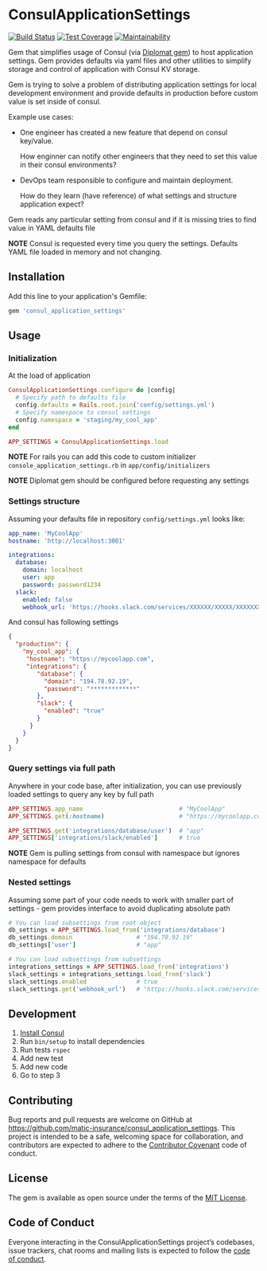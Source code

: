 # ConsulApplicationSettings

[![Build Status](https://travis-ci.org/matic-insurance/consul_application_settings.svg?branch=master)](https://travis-ci.org/matic-insurance/consul_application_settings)
[![Test Coverage](https://api.codeclimate.com/v1/badges/b0eaebcf83898535ea4e/test_coverage)](https://codeclimate.com/github/matic-insurance/consul_application_settings/test_coverage)
[![Maintainability](https://api.codeclimate.com/v1/badges/b0eaebcf83898535ea4e/maintainability)](https://codeclimate.com/github/matic-insurance/consul_application_settings/maintainability)

Gem that simplifies usage of Consul (via [Diplomat gem](https://github.com/WeAreFarmGeek/diplomat)) 
to host application settings. Gem provides defaults via yaml files and other utilities 
to simplify storage and control of application with Consul KV storage.

Gem is trying to solve a problem of distributing application settings for local development environment and provide defaults 
in production before custom value is set inside of consul. 

Example use cases:

- One engineer has created a new feature that depend on consul key/value. 
  
  How enginner can notify other engineers that they need to set this value in their consul environments?

- DevOps team responsible to configure and maintain deployment. 

  How do they learn (have reference) of what settings and structure application expect? 

Gem reads any particular setting from consul and if it is missing tries to find value in YAML defaults file

**NOTE** Consul is requested every time you query the settings. Defaults YAML file loaded in memory and not changing.

## Installation

Add this line to your application's Gemfile:

```ruby
gem 'consul_application_settings'
```

## Usage

### Initialization

At the load of application 
```ruby
ConsulApplicationSettings.configure do |config|
  # Specify path to defaults file
  config.defaults = Rails.root.join('config/settings.yml')
  # Specify namespace to consul settings
  config.namespace = 'staging/my_cool_app'
end

APP_SETTINGS = ConsulApplicationSettings.load
```

**NOTE** For rails you can add this code to custom initializer `console_application_settings.rb` in `app/config/initializers`

**NOTE** Diplomat gem should be configured before requesting any settings

### Settings structure

Assuming your defaults file in repository `config/settings.yml` looks like:
```yaml
app_name: 'MyCoolApp'
hostname: 'http://localhost:3001'

integrations:
  database:
    domain: localhost
    user: app
    password: password1234
  slack:
    enabled: false
    webhook_url: 'https://hooks.slack.com/services/XXXXXX/XXXXX/XXXXXXX'
```

And consul has following settings
```json
{
  "production": {
    "my_cool_app": {
     "hostname": "https://mycoolapp.com",
     "integrations": {
        "database": {
          "domain": "194.78.92.19",
          "password": "*************"
        },
        "slack": {
          "enabled": "true"
        }
      }
    }
  }
}
```

### Query settings via full path

Anywhere in your code base, after initialization, you can use 
previously loaded settings to query any key by full path

```ruby
APP_SETTINGS.app_name                           # "MyCoolApp"
APP_SETTINGS.get(:hostname)                     # "https://mycoolapp.com"

APP_SETTINGS.get('integrations/database/user')  # "app"
APP_SETTINGS['integrations/slack/enabled']      # true
```

**NOTE** Gem is pulling settings from consul with namespace but ignores namespace for defaults

### Nested settings

Assuming some part of your code needs to work with smaller part of settings - 
gem provides interface to avoid duplicating absolute path

```ruby
# You can load subsettings from root object
db_settings = APP_SETTINGS.load_from('integrations/database')
db_settings.domain                  # "194.78.92.19"
db_settings['user']                 # "app"

# You can load subsettings from subsettings
integrations_settings = APP_SETTINGS.load_from('integrations')
slack_settings = integrations_settings.load_from('slack')  
slack_settings.enabled              # true
slack_settings.get('webhook_url')   # "https://hooks.slack.com/services/XXXXXX/XXXXX/XXXXXXX"
``` 

## Development

1. [Install Consul](https://www.consul.io/docs/install/index.html)
1. Run `bin/setup` to install dependencies
1. Run tests `rspec`
1. Add new test
1. Add new code
1. Go to step 3

## Contributing

Bug reports and pull requests are welcome on GitHub at https://github.com/matic-insurance/consul_application_settings. 
This project is intended to be a safe, welcoming space for collaboration, 
and contributors are expected to adhere to the 
[Contributor Covenant](http://contributor-covenant.org) code of conduct.

## License

The gem is available as open source under the terms of the [MIT License](https://opensource.org/licenses/MIT).

## Code of Conduct

Everyone interacting in the ConsulApplicationSettings project’s codebases, issue trackers, 
chat rooms and mailing lists is expected to follow the [code of conduct](https://github.com/[USERNAME]/consul_application_settings/blob/master/CODE_OF_CONDUCT.md).
